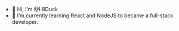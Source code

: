 - 👋 Hi, I’m @L8Duck
- 🌱 I’m currently learning React and NodeJS to became a full-stack developer.
<!---
L8Duck/L8Duck is a ✨ special ✨ repository because its `README.md` (this file) appears on your GitHub profile.
You can click the Preview link to take a look at your changes.
--->
